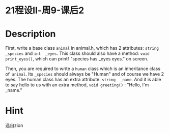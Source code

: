 # 21程设Ⅱ-周9-课后2

# Description

First, write a base class ``animal`` in animal.h, which has 2 attributes: ``string  _species`` and ``int  _eyes``. This class
should also have a method: ``void print_eyes()``, which can printf "species has _eyes eyes." on screen.

Then, you are required to write a ``human`` class which is an inheritance class of`` animal``. Its ``_species`` should always be "Human" and of course we have 2 eyes. The human class has an extra attribute: ``string  _name``. And it is able to say hello to us with an extra method, ``void greeting()`` : "Hello, I'm _name."

# Hint

选自zion


